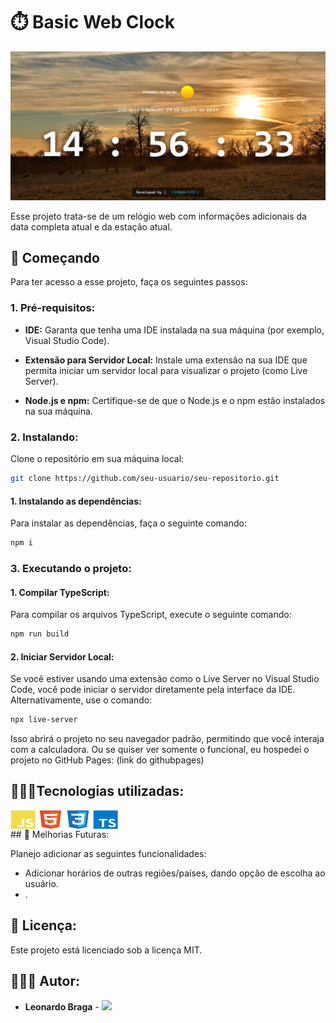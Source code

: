 # ⏱️ Basic Web Clock

<img src='./src/assets/images/print_clock_screen.png' alt='Print do Projeto' />

Esse projeto trata-se de um relógio web com informações adicionais da data completa atual e da estação atual.

## 📌 Começando

Para ter acesso a esse projeto, faça os seguintes passos:

### **1. Pré-requisitos:**

- **IDE:** Garanta que tenha uma IDE instalada na sua máquina (por exemplo, Visual Studio Code).

- **Extensão para Servidor Local:** Instale uma extensão na sua IDE que permita iniciar um servidor local para visualizar o projeto (como Live Server).

- **Node.js e npm:** Certifique-se de que o Node.js e o npm estão instalados na sua máquina.

### **2. Instalando:**

Clone o repositório em sua máquina local:

```bash
git clone https://github.com/seu-usuario/seu-repositorio.git
```

#### **1. Instalando as dependências:**

Para instalar as dependências, faça o seguinte comando:

```bash
npm i
```

### **3. Executando o projeto:**

#### **1. Compilar TypeScript:**

Para compilar os arquivos TypeScript, execute o seguinte comando:

```bash
npm run build
```

#### **2. Iniciar Servidor Local:**

Se você estiver usando uma extensão como o Live Server no Visual Studio Code, você pode iniciar o servidor diretamente pela interface da IDE. Alternativamente, use o comando:

```bash
npx live-server
```

Isso abrirá o projeto no seu navegador padrão, permitindo que você interaja com a calculadora. Ou se quiser ver somente o funcional, eu hospedei o projeto no GitHub Pages: (link do githubpages)

## 🧑🏻‍💻Tecnologias utilizadas:
<div style="flex-basis: 48%;">
<img align="center" alt="Js" height="30" width="40" src="https://raw.githubusercontent.com/devicons/devicon/master/icons/javascript/javascript-plain.svg">

<img align="center" alt="HTML" height="30" width="40" src="https://raw.githubusercontent.com/devicons/devicon/master/icons/html5/html5-original.svg">

<img align="center" alt="CSS" height="30" width="40" src="https://raw.githubusercontent.com/devicons/devicon/master/icons/css3/css3-original.svg">

<img align="center" alt="TS" height="30" width="40" src="https://raw.githubusercontent.com/devicons/devicon/master/icons/typescript/typescript-plain.svg">  
</div>
## 🔄️ Melhorias Futuras:

Planejo adicionar as seguintes funcionalidades:

- Adicionar horários de outras regiões/países, dando opção de escolha ao usuário.
- .

## 📝 Licença:

Este projeto está licenciado sob a licença MIT.

## 🧑🏻‍💻 Autor:

- **Leonardo Braga** - [<img src='./src/assets/images/logo.png' />](https://github.com/code-front-braga)
